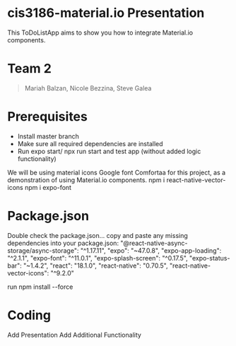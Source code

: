 # cis3186-material.io Presentation

This ToDoListApp aims to show you how to integrate Material.io components. 

# Team 2
> Mariah Balzan,
> Nicole Bezzina,
> Steve Galea

# Prerequisites
- Install master branch
- Make sure all required dependencies are installed
- Run expo start/ npx run start and test app (without added logic functionality)

We will be using material icons Google font Comfortaa for this project, as a demonstration of using Material.io components.
npm i react-native-vector-icons
npm i expo-font

# Package.json
Double check the package.json... copy and paste any missing dependencies into your package.json:
    "@react-native-async-storage/async-storage": "^1.17.11",
    "expo": "~47.0.8",
    "expo-app-loading": "^2.1.1",
    "expo-font": "^11.0.1",
    "expo-splash-screen": "^0.17.5",
    "expo-status-bar": "~1.4.2",
    "react": "18.1.0",
    "react-native": "0.70.5",
    "react-native-vector-icons": "^9.2.0"

run npm install --force

# Coding
Add Presentation
Add Additional Functionality
